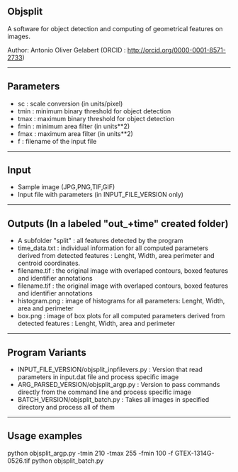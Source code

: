 ## Objsplit

 A software for object detection and computing of geometrical features on images.

 Author: Antonio Oliver Gelabert (ORCID : http://orcid.org/0000-0001-8571-2733)
 
-----------------------------------------------------------------------------------------------------------------------------
**Parameters**
-----------------------------------------------------------------------------------------------------------------------------
+ sc : scale conversion (in units/pixel)
+ tmin : minimum binary threshold for object detection
+ tmax : maximum binary threshold for object detection
+ fmin : minimum area filter (in units**2)
+ fmax : maximum area filter (in units**2)
+ f   : filename of the input file
-----------------------------------------------------------------------------------------------------------------------------
**Input**
-----------------------------------------------------------------------------------------------------------------------------
+ Sample image (JPG,PNG,TIF,GIF)
+ Input file with parameters (in INPUT_FILE_VERSION only)
-----------------------------------------------------------------------------------------------------------------------------
**Outputs** (In a labeled "out_+time" created folder)
-----------------------------------------------------------------------------------------------------------------------------
+ A subfolder "split" : all features detected by the program
+ time_data.txt : individual information for all computed parameters derived from detected features : Lenght, Width, area perimeter and centroid coordinates.
+ filename.tif  : the original image with overlaped contours, boxed features and identifier annotations 
+ filename.tif  : the original image with overlaped contours, boxed features and identifier annotations 
+ histogram.png : image of histograms for all parameters: Lenght, Width, area and perimeter
+ box.png       : image of box plots for all computed parameters derived from detected features : Lenght, Width, area and perimeter
-----------------------------------------------------------------------------------------------------------------------------
**Program Variants**
 -----------------------------------------------------------------------------------------------------------------------------
 + INPUT_FILE_VERSION/objsplit_inpfilevers.py   : Version that read parameters in input.dat file and process specific image
 + ARG_PARSED_VERSION/objsplit_argp.py          : Version to pass commands directly from the command line and process specific image
 + BATCH_VERSION/objsplit_batch.py              : Takes all images in specified directory and process all of them
 -----------------------------------------------------------------------------------------------------------------------------
**Usage examples**
 -----------------------------------------------------------------------------------------------------------------------------
python objsplit_argp.py -tmin 210 -tmax 255 -fmin 100 -f GTEX-1314G-0526.tif
python objsplit_batch.py
